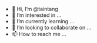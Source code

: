 - 👋 Hi, I’m @taintang
- 👀 I’m interested in ...
- 🌱 I’m currently learning ...
- 💞️ I’m looking to collaborate on ...
- 📫 How to reach me ...

<!---
taintang/taintang is a ✨ special ✨ repository because its `README.md` (this file) appears on your GitHub profile.
You can click the Preview link to take a look at your changes.
--->
